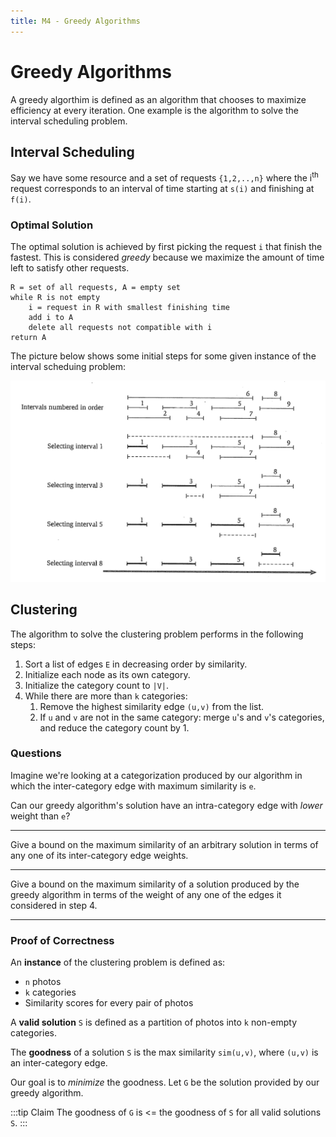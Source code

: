 ```yaml
---
title: M4 - Greedy Algorithms
---
```


# Greedy Algorithms

A greedy algorthim is defined as an algorithm that chooses to maximize efficiency at every iteration. One example is the algorithm to solve the interval scheduling problem.

## Interval Scheduling

Say we have some resource and a set of requests `{1,2,..,n}` where the i<sup>th</sup> request corresponds to an interval of time starting at `s(i)` and finishing at `f(i)`.

### Optimal Solution

The optimal solution is achieved by first picking the request `i` that finish the fastest. This is considered *greedy* because we maximize the amount of time left to satisfy other requests.

```
R = set of all requests, A = empty set
while R is not empty
    i = request in R with smallest finishing time
    add i to A
    delete all requests not compatible with i
return A
```

The picture below shows some initial steps for some given instance of the interval scheduing problem:

![Interval scheduling steps](./assets/interval-sched-1.png)

## Clustering

The algorithm to solve the clustering problem performs in the following steps:

1. Sort a list of edges `E` in decreasing order by similarity.
2. Initialize each node as its own category.
3. Initialize the category count to `|V|`.
4. While there are more than `k` categories:
    1. Remove the highest similarity edge `(u,v)` from the list.
    2. If `u` and `v` are not in the same category: merge `u`'s and `v`'s categories, and reduce the category count by 1.

### Questions

Imagine we're looking at a categorization produced by our algorithm in which the inter-category edge with maximum similarity is `e`. 

Can our greedy algorithm's solution have an intra-category edge with *lower* weight than `e`?

---

Give a bound on the maximum similarity of an arbitrary solution in terms of any one of its inter-category edge weights.

---

Give a bound on the maximum similarity of a solution produced by the greedy algorithm in terms of the weight of any one of the edges it considered in step 4.

---

### Proof of Correctness

An **instance** of the clustering problem is defined as:
- `n` photos
- `k` categories
- Similarity scores for every pair of photos

A **valid solution** `S` is defined as a partition of photos into `k` non-empty categories.

The **goodness** of a solution `S` is the max similarity `sim(u,v)`, where `(u,v)` is an inter-category edge.

Our goal is to *minimize* the goodness. Let `G` be the solution provided by our greedy algorithm.

:::tip Claim
The goodness of `G` is <= the goodness of `S` for all valid solutions `S`.
:::

